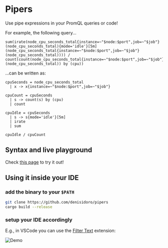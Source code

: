 # Pipers

Use pipe expressions in your PromQL queries or code!

For example, the following query...
```promql
sum(irate(node_cpu_seconds_total{instance=~"$node:$port",job=~"$job"}(node_cpu_seconds_total){mode='idle'}[5m](node_cpu_seconds_total{instance=~"$node:$port",job=~"$job"}(node_cpu_seconds_total)))) / count(count(node_cpu_seconds_total{instance=~"$node:$port",job=~"$job"}(node_cpu_seconds_total)) by (cpu))
```
...can be written as:
```promql
cpuSeconds = node_cpu_seconds_total
  | x -> x{instance=~"$node:$port",job=~"$job"}

cpuCount = cpuSeconds 
  | s -> count(s) by (cpu)
  | count

cpuIdle = cpuSeconds
  | s -> s{mode='idle'}[5m]
  | irate
  | sum

cpuIdle / cpuCount
```

## Syntax and live playground

Check [this page](https://denisidoro.github.io/pipers/) to try it out!

## Using it inside your IDE 

### add the binary to your `$PATH`
```bash
git clone https://github.com/denisidoro/pipers
cargo build --release
```
### setup your IDE accordingly

E.g., in VSCode you can use the [Filter Text](https://marketplace.visualstudio.com/items?itemName=yhirose.FilterText) extension:

![Demo](https://user-images.githubusercontent.com/3226564/109806044-f9f08380-7c02-11eb-9429-92d26ee7084c.gif)
